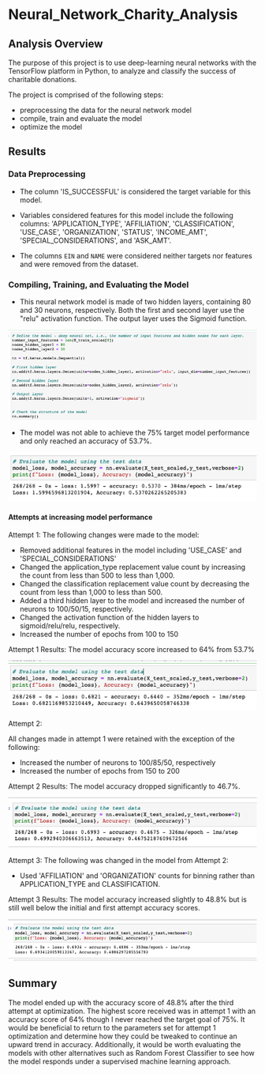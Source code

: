 # Neural_Network_Charity_Analysis

## Analysis Overview
The purpose of this project is to use deep-learning neural networks with the TensorFlow platform in Python, to analyze and classify the success of charitable donations.

The project is comprised of the following steps:

- preprocessing the data for the neural network model
- compile, train and evaluate the model
- optimize the model


## Results

### Data Preprocessing

- The column 'IS_SUCCESSFUL' is considered the target variable for this model. 

- Variables considered features for this model include the following columns: 'APPLICATION_TYPE', 'AFFILIATION', 'CLASSIFICATION', 'USE_CASE', 'ORGANIZATION', 'STATUS', 'INCOME_AMT', 'SPECIAL_CONSIDERATIONS', and 'ASK_AMT'.

- The columns `EIN` and `NAME` were considered neither targets nor features and were removed from the dataset. 

### Compiling, Training, and Evaluating the Model

- This neural network model is made of two hidden layers, containing 80 and 30 neurons, respectively. Both the first and second layer use the "relu" activation function. The output layer uses the Sigmoid function.

![define_the_model](https://github.com/RebeccaA79/Neural_Network_Charity_Analysis/blob/main/images/define_the_model.png)

- The model was not able to achieve the 75% target model performance and only reached an accuracy of 53.7%.

![model evaluation](https://github.com/RebeccaA79/Neural_Network_Charity_Analysis/blob/main/images/model_evaluation.png)

#### Attempts at increasing model performance

Attempt 1:
The following changes were made to the model:

 - Removed additional features in the model including 'USE_CASE' and 'SPECIAL_CONSIDERATIONS'
 - Changed the application_type replacement value count by increasing the count from less than 500 to less than 1,000.
 - Changed the classification replacement value count by decreasing the count from less than 1,000 to less than 500.
 - Added a third hidden layer to the model and increased the number of neurons to 100/50/15, respectively. 
 - Changed the activation function of the hidden layers to sigmoid/relu/relu, respectively.
 - Increased the number of epochs from 100 to 150

Attempt 1 Results: The model accuracy score increased to 64% from 53.7%

![attempt 1 results](https://github.com/RebeccaA79/Neural_Network_Charity_Analysis/blob/main/images/attempt1_model_accuracy.png)

Attempt 2:

All changes made in attempt 1 were retained with the exception of the following:
 - Increased the number of neurons to 100/85/50, respectively
 - Increased the number of epochs from 150 to 200

Attempt 2 Results: The model accuracy dropped significantly to 46.7%.

![attempt 2 results](https://github.com/RebeccaA79/Neural_Network_Charity_Analysis/blob/main/images/attempt2_model_accuracy.png)

Attempt 3:
The following was changed in the model from Attempt 2:
 - Used 'AFFILIATION' and 'ORGANIZATION' counts for binning rather than APPLICATION_TYPE and CLASSIFICATION.

Attempt 3 Results: The model accuracy increased slightly to 48.8% but is still well below the initial and first attempt accuracy scores.

![attempt 3 results](https://github.com/RebeccaA79/Neural_Network_Charity_Analysis/blob/main/images/attempt3_model_accuracy.png)

## Summary
The model ended up with the accuracy score of 48.8% after the third attempt at optimization. The highest score received was in attempt 1 with an accuracy score of 64% though I never reached the target goal of 75%. It would be beneficial to return to the parameters set for attempt 1 optimization and determine how they could be tweaked to continue an upward trend in accuracy. Additionally, it would be worth evaluating the models with other alternatives such as Random Forest Classifier to see how the model responds under a supervised machine learning approach.
